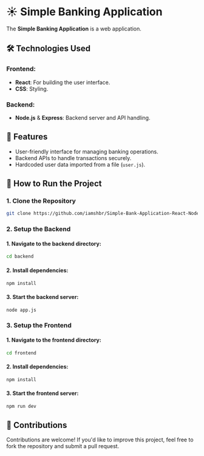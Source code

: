 # ☀️ Simple Banking Application

The **Simple Banking Application** is a web application.

## 🛠️ Technologies Used

### Frontend:

- **React**: For building the user interface.
- **CSS**: Styling.

### Backend:

- **Node.js** & **Express**: Backend server and API handling.

## 🎯 Features

- User-friendly interface for managing banking operations.
- Backend APIs to handle transactions securely.
- Hardcoded user data imported from a file (`user.js`).

## 🚀 How to Run the Project

### 1. Clone the Repository

```bash
git clone https://github.com/iamshbr/Simple-Bank-Application-React-Node-Express.git
```

### 2. Setup the Backend

#### 1. Navigate to the backend directory:

```bash
cd backend
```

#### 2. Install dependencies:

```bash
npm install
```

#### 3. Start the backend server:

```bash
node app.js
```

### 3. Setup the Frontend

#### 1. Navigate to the frontend directory:

```bash
cd frontend
```

#### 2. Install dependencies:

```bash
npm install
```

#### 3. Start the frontend server:

```bash
npm run dev
```

## 🤝 Contributions

Contributions are welcome! If you'd like to improve this project, feel free to fork the repository and submit a pull request.

